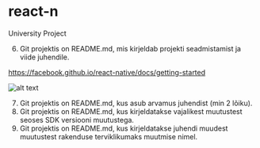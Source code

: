# react-n
University Project

6. Git projektis on README.md, mis kirjeldab projekti seadmistamist ja viide juhendile.

https://facebook.github.io/react-native/docs/getting-started

![alt text](https://imgur.com/a/UM7WPge)

7. Git projektis on README.md, kus asub arvamus juhendist (min 2 lõiku).
8. Git projektis on README.md, kus kirjeldatakse vajalikest muutustest seoses SDK versiooni muutustega.
9. Git projektis on README.md, kus kirjeldatakse juhendi muudest muutustest rakenduse terviklikumaks muutmise nimel.
